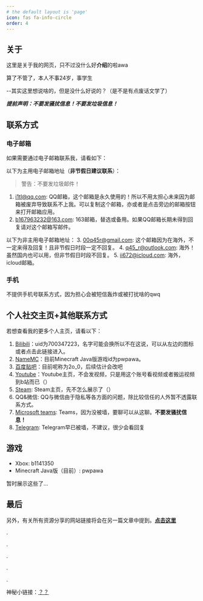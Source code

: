 ```yaml
---
# the default layout is 'page'
icon: fas fa-info-circle
order: 4
---
```


## 关于

这里是关于我的网页，只不过没什么好**介绍**的啦awa

算了不管了，本人不事24岁，事学生

--其实这里想说啥的，但是没什么好说的？（是不是有点废话文学了）

_**提前声明：不要发骚扰信息！不要发垃圾信息！**_

## 联系方式
### 电子邮箱
如果需要通过电子邮箱联系我，请看如下：

以下为主用电子邮箱地址（**非节假日建议联系**）：

> 警告：不要发垃圾邮件！

1. <i1tl@qq.com>: QQ邮箱，这个邮箱是永久使用的！所以不用太担心未来因为邮箱被废弃导致联系不上我。可以复制这个邮箱，亦或者是点击旁边的邮箱按钮来打开邮箱应用。
2. <b167963232@163.com>: 163邮箱，替选或备用。如果QQ邮箱长期未得到回复请对这个邮箱写邮件。

以下为非主用电子邮箱地址：
3. <00q45r@gmail.com>: 这个邮箱因为在海外，不一定来得及回复！且非节假日时段一定不回复。
4. <q45_r@outlook.com>: 海外！虽然国内也可以用，但非节假日时段不回复。
5. <ii672@icloud.com>: 海外，icloud邮箱。

### 手机
不提供手机号联系方式，因为担心会被短信轰炸或被打扰啥的qwq

## 个人社交主页+其他联系方式
若想查看我的更多个人主页，请看以下：
1. [Bilibili](https://space.bilibili.com/700347223)：uid为700347223，名字可能会换所以不在这说，可以从左边的图标或者点击此链接进入。
2. [NameMC](https://namemc.com/pwpawa)：目前Minecraft Java版游戏id为pwpawa。
3. [百度贴吧](https://tieba.baidu.com/home/main?id=tb.1.49690218.K2PGvGVTyjnyGGjQ8xIVQQ)：目前呢称为2o_0，后续估计会改吧
4. [Youtube](https://youtube.com/@qwqawa)：Youtube主页，不会发视频，只是用这个账号看视频或者搬运视频到b站而已（）
5. [Steam](https://steamcommunity.com/id/qwq00/): Steam主页，先不怎么展示了（）
6. QQ&微信: QQ与微信由于隐私等各方面的问题，除比较信任的人外暂不透露联系方式。
7. [Microsoft teams](https://teams.live.com/l/invite/FEAoMqTGHHKejKMNgM?v=g1): Teams，因为没被墙，要聊可以从这聊。**不要发骚扰信息！**
8. [Telegram](https://t.me@qwq_awa): Telegram早已被墙，不建议，很少会看回复
## 游戏
- Xbox: b1141350
- Minecraft Java版（目前）: pwpawa

暂时展示这些了...

## 最后
另外，有关所有资源分享的网站链接将会在另一篇文章中提到。**[点击这里](https://iiqwq.github.io/posts/ShareLink/)**

.

.

.

.

.

神秘小链接：[？？](https://vdse.bdstatic.com//192d9a98d782d9c74c96f09db9378d93.mp4?authorization=bce-auth-v1%2F40f207e648424f47b2e3dfbb1014b1a5%2F2021-07-12T02%3A14%3A24Z%2F-1%2Fhost%2F530146520a1c89fb727fbbdb8a0e0c98ec69955459aed4b1c8e00839187536c9)
